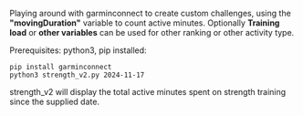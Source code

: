 Playing around with garminconnect to create custom challenges, using the **"movingDuration"** variable to count active minutes.
Optionally **Training load** or **other variables** can be used for other ranking or other activity type.

Prerequisites: python3, pip installed:
```console
pip install garminconnect
python3 strength_v2.py 2024-11-17
```
strength_v2 will display the total active minutes spent on strength training since the supplied date.